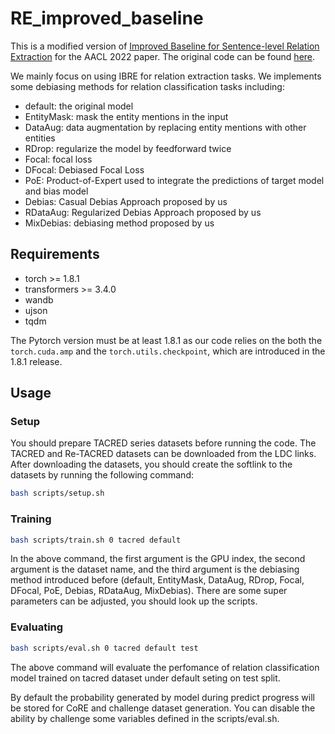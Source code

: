 # RE_improved_baseline

This is a modified version
of [Improved Baseline for Sentence-level Relation Extraction](https://arxiv.org/abs/2102.01373) for the AACL 2022 paper.
The original code can be found [here](https://github.com/wzhouad/RE_improved_baseline).

We mainly focus on using IBRE for relation extraction tasks. We implements some debiasing methods for relation
classification tasks including:

* default: the original model
* EntityMask: mask the entity mentions in the input
* DataAug: data augmentation by replacing entity mentions with other entities
* RDrop: regularize the model by feedforward twice
* Focal: focal loss
* DFocal: Debiased Focal Loss
* PoE: Product-of-Expert used to integrate the predictions of target model and bias model
* Debias: Casual Debias Approach proposed by us
* RDataAug: Regularized Debias Approach proposed by us
* MixDebias: debiasing method proposed by us

## Requirements

* torch >= 1.8.1
* transformers >= 3.4.0
* wandb
* ujson
* tqdm


The Pytorch version must be at least 1.8.1 as our code relies on the both the ``torch.cuda.amp`` and
the ``torch.utils.checkpoint``, which are introduced in the 1.8.1 release.

## Usage

### Setup

You should prepare TACRED series datasets before running the code. The TACRED and Re-TACRED datasets can be downloaded
from the LDC links. After downloading the datasets, you should create the softlink to the datasets by running the
following command:

```bash
bash scripts/setup.sh
```

### Training

```bash
bash scripts/train.sh 0 tacred default
```

In the above command, the first argument is the GPU index, the second argument is the dataset name, and the third
argument is the debiasing method introduced before (default, EntityMask, DataAug, RDrop, Focal, DFocal, PoE, Debias,
RDataAug, MixDebias). There are some super parameters can be adjusted, you should look up the scripts.

### Evaluating

```bash
bash scripts/eval.sh 0 tacred default test
```

The above command will evaluate the perfomance of relation classification model trained on tacred dataset under default
seting on test split. 

By default the probability generated by model during predict progress will be stored for CoRE and
challenge dataset generation. You can disable the ability by challenge some variables defined in the scripts/eval.sh.
